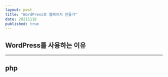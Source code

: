 ```yaml
---
layout: post
title: "WordPress로 웹페이지 만들기"
date: 20211118
published: true
---
```


## WordPress를 사용하는 이유

<hr>

## php

